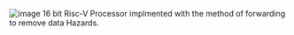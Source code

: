 ![image](https://github.com/user-attachments/assets/768f8cde-05aa-431c-9e20-5299a7d83518)
16 bit Risc-V Processor implmented with the method of forwarding to remove data Hazards.
